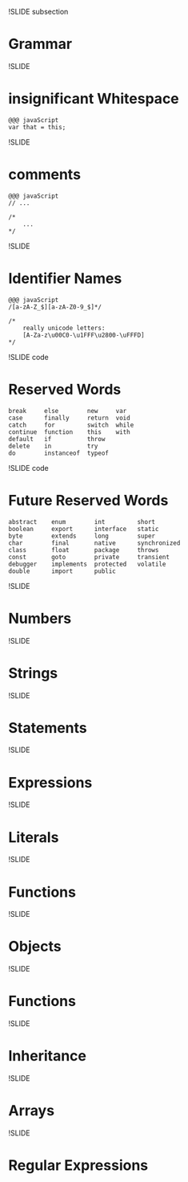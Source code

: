 !SLIDE subsection

# Grammar #

!SLIDE

# insignificant Whitespace #
	@@@ javaScript
	var that = this;

!SLIDE
# comments

	@@@ javaScript
	// ...

	/*
		...
	*/

!SLIDE
# Identifier Names

	@@@ javaScript
	/[a-zA-Z_$][a-zA-Z0-9_$]*/

	/*
		really unicode letters:
		[A-Za-z\u00C0-\u1FFF\u2800-\uFFFD]
	*/

!SLIDE code

# Reserved Words

	break     else        new     var
	case      finally     return  void
	catch     for         switch  while
	continue  function    this    with
	default   if          throw
	delete    in          try
	do        instanceof  typeof

!SLIDE code

# Future Reserved Words

	abstract 	enum       	int       	short
	boolean  	export     	interface 	static
	byte     	extends    	long      	super
	char     	final      	native    	synchronized
	class    	float      	package   	throws
	const    	goto       	private   	transient
	debugger 	implements 	protected 	volatile
	double   	import     	public


!SLIDE
# Numbers

!SLIDE
# Strings

!SLIDE
# Statements

!SLIDE
# Expressions

!SLIDE
# Literals

!SLIDE
# Functions

!SLIDE
# Objects

!SLIDE
# Functions

!SLIDE
# Inheritance

!SLIDE
# Arrays

!SLIDE
# Regular Expressions

